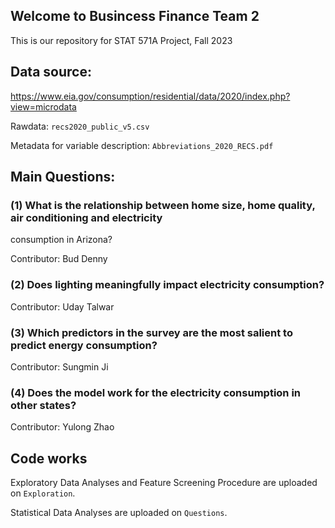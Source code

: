 ## Welcome to Busincess Finance Team 2
This is our repository for STAT 571A Project, Fall 2023

## Data source:
https://www.eia.gov/consumption/residential/data/2020/index.php?view=microdata

Rawdata: `recs2020_public_v5.csv`

Metadata for variable description:  `Abbreviations_2020_RECS.pdf`
## Main Questions:
### (1) What is the relationship between home size, home quality, air conditioning and electricity
consumption in Arizona?

Contributor: Bud Denny
### (2) Does lighting meaningfully impact electricity consumption?

Contributor: Uday Talwar
### (3) Which predictors in the survey are the most salient to predict energy consumption?

Contributor: Sungmin Ji
### (4) Does the model work for the electricity consumption in other states?

Contributor: Yulong Zhao

## Code works
Exploratory Data Analyses and Feature Screening Procedure are uploaded on `Exploration`.

Statistical Data Analyses are uploaded on `Questions`.

